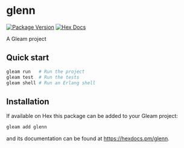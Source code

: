 # glenn

[![Package Version](https://img.shields.io/hexpm/v/glenn)](https://hex.pm/packages/glenn)
[![Hex Docs](https://img.shields.io/badge/hex-docs-ffaff3)](https://hexdocs.pm/glenn/)

A Gleam project

## Quick start

```sh
gleam run   # Run the project
gleam test  # Run the tests
gleam shell # Run an Erlang shell
```

## Installation

If available on Hex this package can be added to your Gleam project:

```sh
gleam add glenn
```

and its documentation can be found at <https://hexdocs.pm/glenn>.
